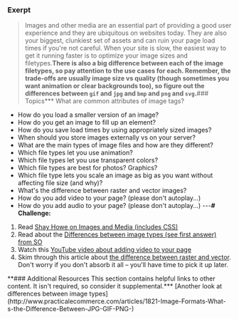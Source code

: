 ### Exerpt
>Images and other media are an essential part of providing a good user experience and they are ubiquitous on websites today.  They are also your biggest, clunkiest set of assets and can ruin your page load times if you're not careful.  When your site is slow, the easiest way to get it running faster is to optimize your image sizes and filetypes.**There is also a big difference between each of the image filetypes, so pay attention to the use cases for each.  Remember, the trade-offs are usually image size vs quality (though sometimes you want animation or clear backgrounds too), so figure out the differences between `gif` and `jpg` and `bmp` and `png` and `svg`.**###  Topics*** What are common attributes of image tags?
* How do you load a smaller version of an image?
* How do you get an image to fill up an element?
* How do you save load times by using appropriately sized images?
* When should you store images externally vs on your server?
* What are the main types of image files and how are they different?
* Which file types let you use animation?
* Which file types let you use transparent colors?
* Which file types are best for photos?  Graphics?
* Which file type lets you scale an image as big as you want without affecting file size (and why)?
* What's the difference between raster and vector images?
* How do you add video to your page? (please don't autoplay...)
* How do you add audio to your page? (please don't autoplay...)
---**# Challenge:**<div class="lesson-content__panel" markdown="1">
1. Read [Shay Howe on Images and Media (includes CSS)](http://learn.shayhowe.com/html-css/images-audio-video)
2. Read about the [Differences between image types (see first answer) from SO](http://stackoverflow.com/questions/2336522/png-vs-gif-vs-jpeg-when-best-to-use)
3. Watch this [YouTube video about adding video to your page](https://www.youtube.com/watch?v=4I1WgJz_lmA)
4. Skim through this article about [the difference between raster and vector](https://www.psprint.com/resources/difference-between-raster-vector/). Don't worry if you don't absorb it all – you'll have time to pick it up later.
</div>**### Additional Resources
This section contains helpful links to other content. It isn't required, so consider it supplemental.*** [Another look at differences between image types](http://www.practicalecommerce.com/articles/1821-Image-Formats-What-s-the-Difference-Between-JPG-GIF-PNG-)
